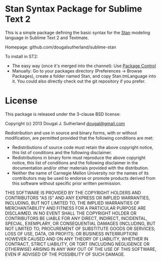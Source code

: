 Stan Syntax Package for Sublime Text 2
======================================

This is a simple package defining the basic syntax for the
[Stan](http://mc-stan.org) modeling language in Sublime Text 2 and Textmate.

Homepage: github.com/dougalsutherland/sublime-stan

To install in ST2:
 * The easy way (once it's merged into the channel):
    Use [Package Control](wbond.net/sublime_packages/package_control)
 * Manually:
    Go to your packages directory (Preferences -> Browse Packages),
    create a folder named Stan, and copy Stan.tmLanguage into it.
    You could also directly check out the git repository if you prefer.


License
=======

This package is released under the 3-clause BSD license:

Copyright (c) 2013 Dougal J. Sutherland <dougal@gmail.com>

Redistribution and use in source and binary forms, with or without modification,
are permitted provided that the following conditions are met:

   * Redistributions of source code must retain the above copyright notice,
     this list of conditions and the following disclaimer.
   * Redistributions in binary form must reproduce the above copyright notice,
     this list of conditions and the following disclaimer in the documentation
     and/or other materials provided with the distribution.
   * Neither the name of Carnegie Mellon University nor the names of its
     contributors may be used to endorse or promote products derived from this
     software without specific prior written permission.

THIS SOFTWARE IS PROVIDED BY THE COPYRIGHT HOLDERS AND CONTRIBUTORS "AS IS" AND
ANY EXPRESS OR IMPLIED WARRANTIES, INCLUDING, BUT NOT LIMITED TO, THE IMPLIED
WARRANTIES OF MERCHANTABILITY AND FITNESS FOR A PARTICULAR PURPOSE ARE
DISCLAIMED. IN NO EVENT SHALL THE COPYRIGHT HOLDER OR CONTRIBUTORS BE LIABLE
FOR ANY DIRECT, INDIRECT, INCIDENTAL, SPECIAL, EXEMPLARY, OR CONSEQUENTIAL
DAMAGES (INCLUDING, BUT NOT LIMITED TO, PROCUREMENT OF SUBSTITUTE GOODS OR
SERVICES; LOSS OF USE, DATA, OR PROFITS; OR BUSINESS INTERRUPTION) HOWEVER
CAUSED AND ON ANY THEORY OF LIABILITY, WHETHER IN CONTRACT, STRICT LIABILITY,
OR TORT (INCLUDING NEGLIGENCE OR OTHERWISE) ARISING IN ANY WAY OUT OF THE USE
OF THIS SOFTWARE, EVEN IF ADVISED OF THE POSSIBILITY OF SUCH DAMAGE.
